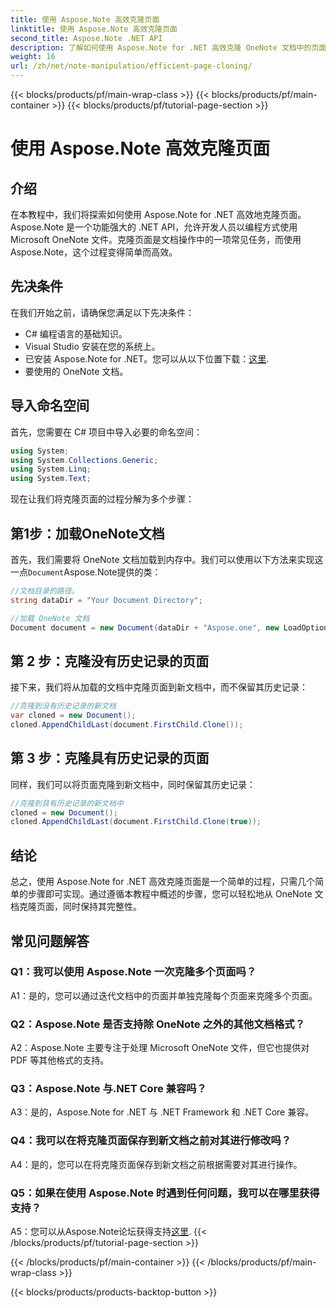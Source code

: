 ```yaml
---
title: 使用 Aspose.Note 高效克隆页面
linktitle: 使用 Aspose.Note 高效克隆页面
second_title: Aspose.Note .NET API
description: 了解如何使用 Aspose.Note for .NET 高效克隆 OneNote 文档中的页面。请按照我们的分步教程轻松实施。
weight: 16
url: /zh/net/note-manipulation/efficient-page-cloning/
---
```


{{< blocks/products/pf/main-wrap-class >}}
{{< blocks/products/pf/main-container >}}
{{< blocks/products/pf/tutorial-page-section >}}

# 使用 Aspose.Note 高效克隆页面

## 介绍

在本教程中，我们将探索如何使用 Aspose.Note for .NET 高效地克隆页面。 Aspose.Note 是一个功能强大的 .NET API，允许开发人员以编程方式使用 Microsoft OneNote 文件。克隆页面是文档操作中的一项常见任务，而使用 Aspose.Note，这个过程变得简单而高效。

## 先决条件

在我们开始之前，请确保您满足以下先决条件：

- C# 编程语言的基础知识。
- Visual Studio 安装在您的系统上。
- 已安装 Aspose.Note for .NET。您可以从以下位置下载：[这里](https://releases.aspose.com/note/net/).
- 要使用的 OneNote 文档。

## 导入命名空间

首先，您需要在 C# 项目中导入必要的命名空间：

```csharp
using System;
using System.Collections.Generic;
using System.Linq;
using System.Text;
```

现在让我们将克隆页面的过程分解为多个步骤：

## 第1步：加载OneNote文档

首先，我们需要将 OneNote 文档加载到内存中。我们可以使用以下方法来实现这一点`Document`Aspose.Note提供的类：

```csharp
//文档目录的路径。
string dataDir = "Your Document Directory";

//加载 OneNote 文档
Document document = new Document(dataDir + "Aspose.one", new LoadOptions { LoadHistory = true });
```

## 第 2 步：克隆没有历史记录的页面

接下来，我们将从加载的文档中克隆页面到新文档中，而不保留其历史记录：

```csharp
//克隆到没有历史记录的新文档
var cloned = new Document();
cloned.AppendChildLast(document.FirstChild.Clone());
```

## 第 3 步：克隆具有历史记录的页面

同样，我们可以将页面克隆到新文档中，同时保留其历史记录：

```csharp
//克隆到具有历史记录的新文档中
cloned = new Document();
cloned.AppendChildLast(document.FirstChild.Clone(true));
```

## 结论

总之，使用 Aspose.Note for .NET 高效克隆页面是一个简单的过程，只需几个简单的步骤即可实现。通过遵循本教程中概述的步骤，您可以轻松地从 OneNote 文档克隆页面，同时保持其完整性。

## 常见问题解答

### Q1：我可以使用 Aspose.Note 一次克隆多个页面吗？

A1：是的，您可以通过迭代文档中的页面并单独克隆每个页面来克隆多个页面。

### Q2：Aspose.Note 是否支持除 OneNote 之外的其他文档格式？

A2：Aspose.Note 主要专注于处理 Microsoft OneNote 文件，但它也提供对 PDF 等其他格式的支持。

### Q3：Aspose.Note 与.NET Core 兼容吗？

A3：是的，Aspose.Note for .NET 与 .NET Framework 和 .NET Core 兼容。

### Q4：我可以在将克隆页面保存到新文档之前对其进行修改吗？

A4：是的，您可以在将克隆页面保存到新文档之前根据需要对其进行操作。

### Q5：如果在使用 Aspose.Note 时遇到任何问题，我可以在哪里获得支持？

 A5：您可以从Aspose.Note论坛获得支持[这里](https://forum.aspose.com/c/note/28).
{{< /blocks/products/pf/tutorial-page-section >}}

{{< /blocks/products/pf/main-container >}}
{{< /blocks/products/pf/main-wrap-class >}}

{{< blocks/products/products-backtop-button >}}
